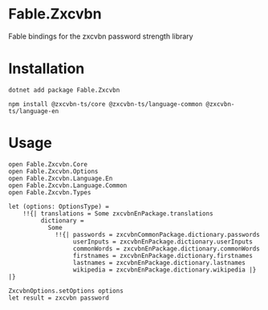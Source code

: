 # Fable.Zxcvbn
Fable bindings for the zxcvbn password strength library

# Installation
`dotnet add package Fable.Zxcvbn`

`npm install @zxcvbn-ts/core @zxcvbn-ts/language-common @zxcvbn-ts/language-en`

# Usage

```f#
open Fable.Zxcvbn.Core
open Fable.Zxcvbn.Options
open Fable.Zxcvbn.Language.En
open Fable.Zxcvbn.Language.Common
open Fable.Zxcvbn.Types

let (options: OptionsType) =
    !!{| translations = Some zxcvbnEnPackage.translations
         dictionary =
           Some
             !!{| passwords = zxcvbnCommonPackage.dictionary.passwords
                  userInputs = zxcvbnEnPackage.dictionary.userInputs
                  commonWords = zxcvbnEnPackage.dictionary.commonWords
                  firstnames = zxcvbnEnPackage.dictionary.firstnames
                  lastnames = zxcvbnEnPackage.dictionary.lastnames
                  wikipedia = zxcvbnEnPackage.dictionary.wikipedia |} |}

ZxcvbnOptions.setOptions options
let result = zxcvbn password
```
